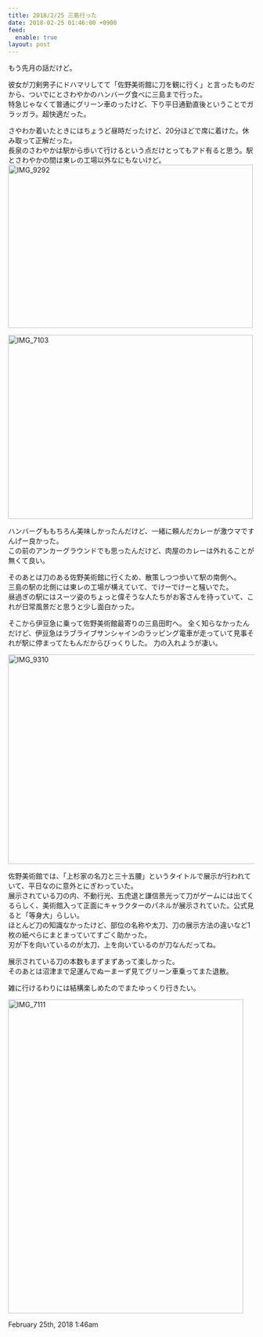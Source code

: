 ```yaml
---
title: 2018/2/25 三島行った
date: 2018-02-25 01:46:00 +0900
feed:
  enable: true
layout: post
---
```

<p>もう先月の話だけど。</p>    <p>      彼女が刀剣男子にドハマリしてて「佐野美術館に刀を観に行く」と言ったものだから、ついでにとさわやかのハンバーグ食べに三島まで行った。<br>      特急じゃなくて普通にグリーン車のったけど、下り平日通勤直後ということでガラッガラ。超快適だった。    </p>    <p>      さやわか着いたときにはちょうど昼時だったけど、20分ほどで席に着けた。休み取って正解だった。<br>      長泉のさわやかは駅から歩いて行けるという点だけとってもアド有ると思う。駅とさわやかの間は東レの工場以外なにもないけど。<br><a data-flickr-embed="true" href="https://www.flickr.com/photos/56290428@N06/40084372302/in/album-72157692342176244/" title="IMG_9292" target="_blank"><img src="https://farm5.staticflickr.com/4606/40084372302_0d1c8ab14d.jpg" width="500" height="333" alt="IMG_9292"></a>      <script async src="//embedr.flickr.com/assets/client-code.js" charset="utf-8"></script>    </p>    <p>      <a data-flickr-embed="true" href="https://www.flickr.com/photos/56290428@N06/39405326134/in/album-72157692342176244/" title="IMG_7103" target="_blank"><img src="https://farm5.staticflickr.com/4748/39405326134_369fff9226.jpg" width="500" height="375" alt="IMG_7103"></a>      <script async src="//embedr.flickr.com/assets/client-code.js" charset="utf-8"></script>    </p>    <p>      ハンバーグももちろん美味しかったんだけど、一緒に頼んだカレーが激ウマですんげー良かった。<br>      この前のアンカーグラウンドでも思ったんだけど、肉屋のカレーは外れることが無くて良い。    </p>    <p>      そのあとは刀のある佐野美術館に行くため、散策しつつ歩いて駅の南側へ。<br>      三島の駅の北側には東レの工場が構えていて、でけーでけーと騒いでた。<br>      昼過ぎの駅にはスーツ姿のちょっと偉そうな人たちがお客さんを待っていて、これが日常風景だと思うと少し面白かった。    </p>    <p>      そこから伊豆急に乗って佐野美術館最寄りの三島田町へ。      全く知らなかったんだけど、伊豆急はラブライブサンシャインのラッピング電車が走っていて見事それが駅に停まってたもんだからびっくりした。      力の入れようが凄い。    </p>    <p>      <a data-flickr-embed="true" href="https://www.flickr.com/photos/56290428@N06/25244842467/in/dateposted-public/" title="IMG_9310" target="_blank"><img src="https://farm5.staticflickr.com/4764/25244842467_cf0a5ca101_z.jpg" width="640" height="427" alt="IMG_9310"></a>      <script async src="//embedr.flickr.com/assets/client-code.js" charset="utf-8"></script>    </p>    <p>      佐野美術館では、「上杉家の名刀と三十五腰」というタイトルで展示が行われていて、平日なのに意外とにぎわっていた。<br>      展示されている刀の内、不動行光、五虎退と謙信景光って刀がゲームには出てくるらしく、美術館入って正面にキャラクターのパネルが展示されていた。公式見ると「等身大」らしい。<br>      ほとんど刀の知識なかったけど、部位の名称や太刀、刀の展示方法の違いなど1枚の紙ぺらにまとまっていてすごく助かった。<br>      刃が下を向いているのが太刀、上を向いているのが刀なんだってね。    </p>    <p>      展示されている刀の本数もまずまずあって楽しかった。<br>      そのあとは沼津まで足運んでぬーまーず見てグリーン車乗ってまた退散。    </p>    <p>雑に行けるわりには結構楽しめたのでまたゆっくり行きたい。</p>    <p>      <a data-flickr-embed="true" href="https://www.flickr.com/photos/56290428@N06/40084424352/in/dateposted-public/" title="IMG_7111" target="_blank"><img src="https://farm5.staticflickr.com/4607/40084424352_f7c2ff95c9_z.jpg" width="480" height="640" alt="IMG_7111"></a>      <script async src="//embedr.flickr.com/assets/client-code.js" charset="utf-8"></script>    </p>    <div id="footer">      <span id="timestamp"> February 25th, 2018 1:46am </span>    </div>
